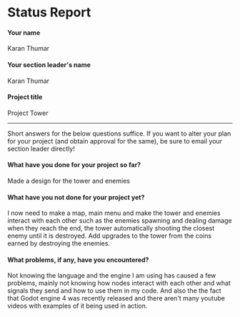 # Status Report

#### Your name

Karan Thumar

#### Your section leader's name

Karan Thumar

#### Project title

Project Tower 

***

Short answers for the below questions suffice. If you want to alter your plan for your project (and obtain approval for the same), be sure to email your section leader directly!

#### What have you done for your project so far?

Made a design for the tower and enemies

#### What have you not done for your project yet?

I now need to make a map, main menu and make the tower and enemies interact with each other such as the enemies spawning and dealing damage when they reach the end, the tower automatically shooting the closest enemy until it is destroyed. Add upgrades to the tower from the coins earned by destroying the enemies.

#### What problems, if any, have you encountered?

Not knowing the language and the engine I am using has caused a few problems, mainly not knowing how nodes interact with each other and what signals they send and how to use them in my code. And also the the fact that Godot engine 4 was recently released and there aren't many youtube videos with examples of it being used in action.